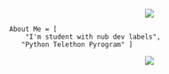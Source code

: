 
<p align="center">
  <img src="https://media.giphy.com/media/RbDKaczqWovIugyJmW/giphy.gif">
</p>


```
About Me = [
    "I'm student with nub dev labels",
   "Python Telethon Pyrogram" ]
```


<p align="center"><a href="https://github.com/BrayDanXD"><img src="https://github-readme-stats.vercel.app/api?username=BrayDanXD&show_icons=true&theme=radical"></a></p>
<p align="center"><a href="https://github.com/BrayDanXD"><img src="ht







